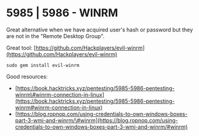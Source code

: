 # 5985 \| 5986 - WINRM

Great alternative when we have acquired user's hash or password but they are not in the "Remote Desktop Group".

Great tool: [https://github.com/Hackplayers/evil-winrm](https://github.com/Hackplayers/evil-winrm)

```text
sudo gem install evil-winrm
```

Good resources: 

* [https://book.hacktricks.xyz/pentesting/5985-5986-pentesting-winrm\#winrm-connection-in-linux](https://book.hacktricks.xyz/pentesting/5985-5986-pentesting-winrm#winrm-connection-in-linux)
* [https://blog.ropnop.com/using-credentials-to-own-windows-boxes-part-3-wmi-and-winrm/\#winrm](https://blog.ropnop.com/using-credentials-to-own-windows-boxes-part-3-wmi-and-winrm/#winrm)



